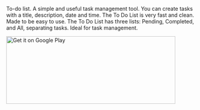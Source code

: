 To-do list. A simple and useful task management tool.
You can create tasks with a title, description, date and time. 
The To Do List is very fast and clean. Made to be easy to use. The To Do List has three lists: Pending, Completed, and All, separating tasks.
Ideal for task management.





<a href='https://play.google.com/store/apps/details?id=com.zam.todolist'>
<img alt='Get it on Google Play' src='https://play.google.com/intl/en_us/badges/images/generic/en_badge_web_generic.png' height="180" width="450"/></a>
